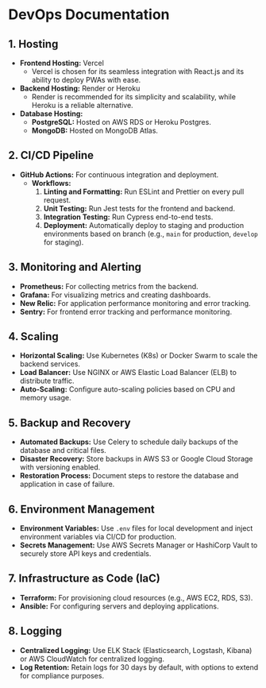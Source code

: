 # DevOps Documentation

## 1. Hosting
- **Frontend Hosting:** Vercel
  - Vercel is chosen for its seamless integration with React.js and its ability to deploy PWAs with ease.
- **Backend Hosting:** Render or Heroku
  - Render is recommended for its simplicity and scalability, while Heroku is a reliable alternative.
- **Database Hosting:**
  - **PostgreSQL:** Hosted on AWS RDS or Heroku Postgres.
  - **MongoDB:** Hosted on MongoDB Atlas.

## 2. CI/CD Pipeline
- **GitHub Actions:** For continuous integration and deployment.
  - **Workflows:**
    1. **Linting and Formatting:** Run ESLint and Prettier on every pull request.
    2. **Unit Testing:** Run Jest tests for the frontend and backend.
    3. **Integration Testing:** Run Cypress end-to-end tests.
    4. **Deployment:** Automatically deploy to staging and production environments based on branch (e.g., `main` for production, `develop` for staging).

## 3. Monitoring and Alerting
- **Prometheus:** For collecting metrics from the backend.
- **Grafana:** For visualizing metrics and creating dashboards.
- **New Relic:** For application performance monitoring and error tracking.
- **Sentry:** For frontend error tracking and performance monitoring.

## 4. Scaling
- **Horizontal Scaling:** Use Kubernetes (K8s) or Docker Swarm to scale the backend services.
- **Load Balancer:** Use NGINX or AWS Elastic Load Balancer (ELB) to distribute traffic.
- **Auto-Scaling:** Configure auto-scaling policies based on CPU and memory usage.

## 5. Backup and Recovery
- **Automated Backups:** Use Celery to schedule daily backups of the database and critical files.
- **Disaster Recovery:** Store backups in AWS S3 or Google Cloud Storage with versioning enabled.
- **Restoration Process:** Document steps to restore the database and application in case of failure.

## 6. Environment Management
- **Environment Variables:** Use `.env` files for local development and inject environment variables via CI/CD for production.
- **Secrets Management:** Use AWS Secrets Manager or HashiCorp Vault to securely store API keys and credentials.

## 7. Infrastructure as Code (IaC)
- **Terraform:** For provisioning cloud resources (e.g., AWS EC2, RDS, S3).
- **Ansible:** For configuring servers and deploying applications.

## 8. Logging
- **Centralized Logging:** Use ELK Stack (Elasticsearch, Logstash, Kibana) or AWS CloudWatch for centralized logging.
- **Log Retention:** Retain logs for 30 days by default, with options to extend for compliance purposes.